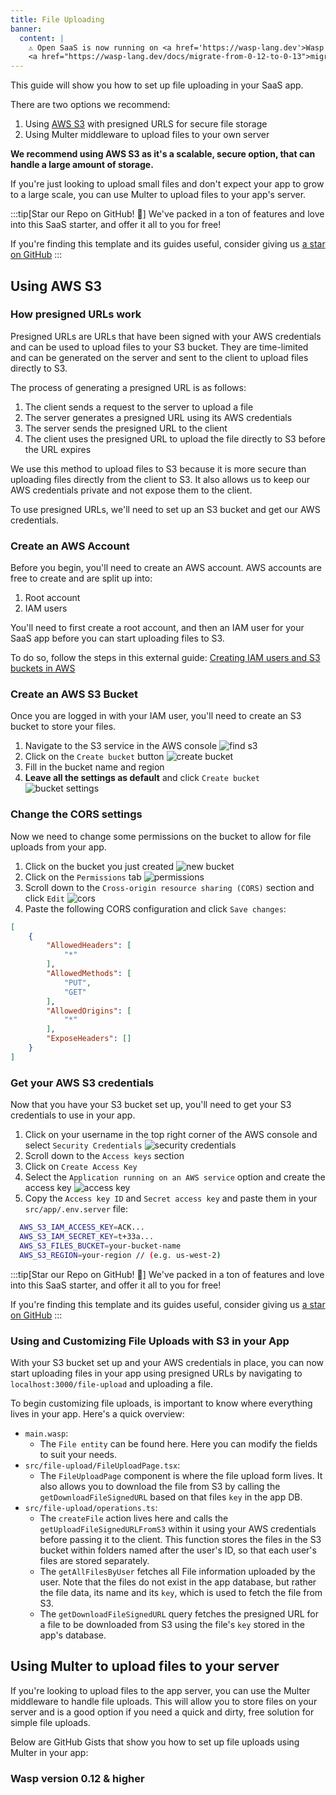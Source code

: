 ```yaml
---
title: File Uploading
banner:
  content: |
    ⚠️ Open SaaS is now running on <a href='https://wasp-lang.dev'>Wasp v0.13</a>! If you're running an older version of Open SaaS, please follow the 
    <a href="https://wasp-lang.dev/docs/migrate-from-0-12-to-0-13">migration instructions here</a> ⚠️ 
---
```


This guide will show you how to set up file uploading in your SaaS app.

There are two options we recommend:
1. Using [AWS S3](https://aws.amazon.com/s3/) with presigned URLS for secure file storage
2. Using Multer middleware to upload files to your own server

**We recommend using AWS S3 as it's a scalable, secure option, that can handle a large amount of storage.** 

If you're just looking to upload small files and don't expect your app to grow to a large scale, you can use Multer to upload files to your app's server.

:::tip[Star our Repo on GitHub! 🌟]
We've packed in a ton of features and love into this SaaS starter, and offer it all to you for free!

If you're finding this template and its guides useful, consider giving us [a star on GitHub](https://github.com/wasp-lang/wasp)
:::

## Using AWS S3

### How presigned URLs work

Presigned URLs are URLs that have been signed with your AWS credentials and can be used to upload files to your S3 bucket. They are time-limited and can be generated on the server and sent to the client to upload files directly to S3.

The process of generating a presigned URL is as follows:
1. The client sends a request to the server to upload a file
2. The server generates a presigned URL using its AWS credentials
3. The server sends the presigned URL to the client
4. The client uses the presigned URL to upload the file directly to S3 before the URL expires

We use this method to upload files to S3 because it is more secure than uploading files directly from the client to S3. It also allows us to keep our AWS credentials private and not expose them to the client.

To use presigned URLs, we'll need to set up an S3 bucket and get our AWS credentials.

### Create an AWS Account

Before you begin, you'll need to create an AWS account. AWS accounts are free to create and are split up into:
1. Root account
2. IAM users

You'll need to first create a root account, and then an IAM user for your SaaS app before you can start uploading files to S3.

To do so, follow the steps in this external guide: [Creating IAM users and S3 buckets in AWS](https://medium.com/@emmanuelnwright/create-iam-users-and-s3-buckets-in-aws-264e78281f7f)

### Create an AWS S3 Bucket

Once you are logged in with your IAM user, you'll need to create an S3 bucket to store your files.

1. Navigate to the S3 service in the AWS console
![find s3](/file-uploads/find-s3.png)
2. Click on the `Create bucket` button
![create bucket](/file-uploads/create-bucket.png)
3. Fill in the bucket name and region
4. **Leave all the settings as default** and click `Create bucket`
![bucket settings](/file-uploads/default-settings.png)

### Change the CORS settings

Now we need to change some permissions on the bucket to allow for file uploads from your app.

1. Click on the bucket you just created
![new bucket](/file-uploads/new-bucket.png)
2. Click on the `Permissions` tab
![permissions](/file-uploads/permissions.png)
3. Scroll down to the `Cross-origin resource sharing (CORS)` section and click `Edit`
![cors](/file-uploads/cors.png)
5. Paste the following CORS configuration and click `Save changes`:
```json
[
    {
        "AllowedHeaders": [
            "*"
        ],
        "AllowedMethods": [
            "PUT",
            "GET"
        ],
        "AllowedOrigins": [
            "*"
        ],
        "ExposeHeaders": []
    }
]
```

### Get your AWS S3 credentials

Now that you have your S3 bucket set up, you'll need to get your S3 credentials to use in your app.

1. Click on your username in the top right corner of the AWS console and select `Security Credentials`
![security credentials](/file-uploads/username.png)
2. Scroll down to the `Access keys` section
3. Click on `Create Access Key`
4. Select the `Application running on an AWS service` option and create the access key
![access key](/file-uploads/keys.png)
5. Copy the `Access key ID` and `Secret access key` and paste them in your `src/app/.env.server` file: 
```sh
  AWS_S3_IAM_ACCESS_KEY=ACK...
  AWS_S3_IAM_SECRET_KEY=t+33a...
  AWS_S3_FILES_BUCKET=your-bucket-name
  AWS_S3_REGION=your-region // (e.g. us-west-2)
```

:::tip[Star our Repo on GitHub! 🌟]
We've packed in a ton of features and love into this SaaS starter, and offer it all to you for free!

If you're finding this template and its guides useful, consider giving us [a star on GitHub](https://github.com/wasp-lang/wasp)
:::

### Using and Customizing File Uploads with S3 in your App

With your S3 bucket set up and your AWS credentials in place, you can now start uploading files in your app using presigned URLs by navigating to `localhost:3000/file-upload` and uploading a file.

To begin customizing file uploads, is important to know where everything lives in your app. Here's a quick overview:
- `main.wasp`:
  - The `File entity` can be found here. Here you can modify the fields to suit your needs.
- `src/file-upload/FileUploadPage.tsx`:
  - The `FileUploadPage` component is where the file upload form lives. It also allows you to download the file from S3 by calling the `getDownloadFileSignedURL` based on that files `key` in the app DB.
- `src/file-upload/operations.ts`:
  - The `createFile` action lives here and calls the `getUploadFileSignedURLFromS3` within it using your AWS credentials before passing it to the client. This function stores the files in the S3 bucket within folders named after the user's ID, so that each user's files are stored separately.
  - The `getAllFilesByUser` fetches all File information uploaded by the user. Note that the files do not exist in the app database, but rather the file data, its name and its `key`, which is used to fetch the file from S3.
  - The `getDownloadFileSignedURL` query fetches the presigned URL for a file to be downloaded from S3 using the file's `key` stored in the app's database.

## Using Multer to upload files to your server

If you're looking to upload files to the app server, you can use the Multer middleware to handle file uploads. This will allow you to store files on your server and is a good option if you need a quick and dirty, free solution for simple file uploads.

Below are GitHub Gists that show you how to set up file uploads using Multer in your app:

### Wasp version 0.12 & higher

<script src="https://gist.github.com/infomiho/ec379df4e33f3ae3410a251ba3aa81af.js"></script>
